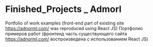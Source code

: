 # Finished_Projects _ Admorl
Portfolio of work examples (front-end part of existing site https://adnorml.com/ was reproduced using React JS) Портфолио примеров работ (фронтенд часть существующего сайта https://adnorml.com/ воспроизведена с использованием React JS)
